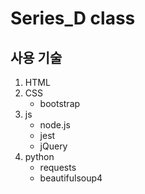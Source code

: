 # Series_D class


## 사용 기술
1. HTML
2. CSS
    - bootstrap
3. js
    - node.js
    - jest
    - jQuery
4. python
    * requests
    * beautifulsoup4  